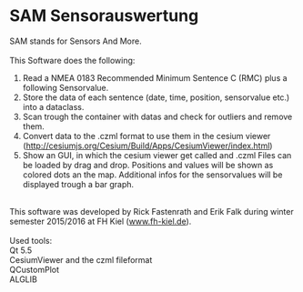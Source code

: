 # SAM Sensorauswertung

SAM stands for Sensors And More. <br> <br>
This Software does the following:<br>
1. Read a NMEA 0183 Recommended Minimum Sentence C (RMC) plus a following Sensorvalue. <br>
2. Store the data of each sentence (date, time, position, sensorvalue etc.) into a dataclass. <br>
3. Scan trough the container with datas and check for outliers and remove them. <br>
4. Convert data to the .czml format to use them in the cesium viewer (http://cesiumjs.org/Cesium/Build/Apps/CesiumViewer/index.html) <br>
5. Show an GUI, in which the cesium viewer get called and .czml Files can be loaded by drag and drop. Positions and values will be shown as colored dots an the map. 
Additional infos for the sensorvalues will be displayed trough a bar graph. <br><br>

This software was developed by Rick Fastenrath and Erik Falk during winter semester 2015/2016 at FH Kiel (www.fh-kiel.de). <br> <br>
Used tools: <br>
Qt 5.5 <br>
CesiumViewer and the czml fileformat <br>
QCustomPlot <br>
ALGLIB <br>





